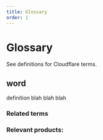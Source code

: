 ```yaml
---
title: Glossary
order: 1
---
```


# Glossary

See definitions for Cloudflare terms.

## word
definition blah blah blah
### Related terms
### Relevant products: 